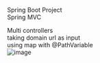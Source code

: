 Spring Boot Project  
Spring MVC  

Multi controllers  
taking domain url as input  
using map with @PathVariable  
![image](https://github.com/user-attachments/assets/15ca3db6-31e8-48b8-95ee-81d67f4065ff)


  
